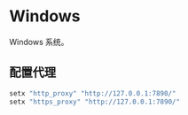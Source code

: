 # Windows

Windows 系统。

## 配置代理

```powershell
setx "http_proxy" "http://127.0.0.1:7890/"
setx "https_proxy" "http://127.0.0.1:7890/"
```
